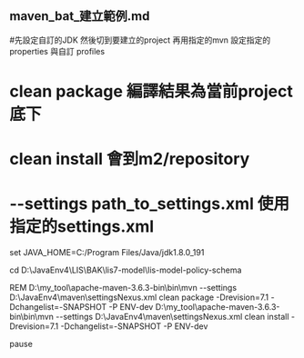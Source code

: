 maven_bat_建立範例.md
----
#先設定自訂的JDK 然後切到要建立的project 再用指定的mvn 設定指定的properties 與自訂 profiles

# clean package 編譯結果為當前project底下
# clean install 會到m2/repository
# --settings path_to_settings.xml 使用指定的settings.xml


set JAVA_HOME=C:/Program Files/Java/jdk1.8.0_191

cd  D:\JavaEnv4\LIS\BAK\lis7-model\lis-model-policy-schema 

REM D:\my_tool\apache-maven-3.6.3-bin\bin\mvn  --settings D:\JavaEnv4\maven\settingsNexus.xml  clean package  -Drevision=7.1 -Dchangelist=-SNAPSHOT -P ENV-dev
D:\my_tool\apache-maven-3.6.3-bin\bin\mvn  --settings D:\JavaEnv4\maven\settingsNexus.xml  clean install  -Drevision=7.1 -Dchangelist=-SNAPSHOT -P ENV-dev

pause




